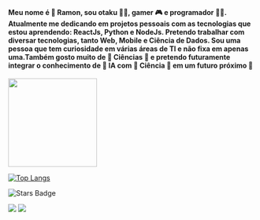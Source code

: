 #### Meu nome é :rocket: Ramon, sou otaku :superhero_man:, gamer :video_game: e programador :man_technologist:. Atualmente me dedicando em projetos pessoais com as tecnologias que estou aprendendo: ReactJs, Python e NodeJs. Pretendo trabalhar com diversar tecnologias, tanto Web, Mobile e Ciência de Dados. Sou uma pessoa que tem curiosidade em várias áreas de TI e não fixa em apenas uma.Também gosto muito de :satellite: Ciências :telescope: e pretendo futuramente integrar o conhecimento de :robot: IA com :dna: Ciência :microscope: em um futuro próximo :rocket:
  
<img height="180em" src="https://github-readme-stats.vercel.app/api?username=ramonpaolo&show_icons=true&hide_border=true&&count_private=true&include_all_commits=true&theme=ligth" />

[![Top Langs](https://github-readme-stats.vercel.app/api/top-langs/?username=ramonpaolo&layout=compact&hide=jupyter%20notebook)](https://github.com/ramonpaolo/github-readme-stats)

<img src="https://img.shields.io/github/stars/ramonpaolo" alt="Stars Badge"/> 

[![](https://img.shields.io/badge/-Linkedin-0073B1?style=flat-square)](http://Linkedin.com/in/ramonpaolomaran) [![](https://img.shields.io/badge/-Email-0073B1?style=flat-square)](mailto:ramonpaolomaran12@gmail.com)

<!--
**ramonpaolo/ramonpaolo** is a ✨ _special_ ✨ repository because its `README.md` (this file) appears on your GitHub profile.
  
Here are some ideas to get you started:

- 🔭 I’m currently working on ...
- 🌱 I’m currently learning ...
- 👯 I’m looking to collaborate on ...
- 🤔 I’m looking for help with ...
- 💬 Ask me about ...
- 📫 How to reach me: ...
- 😄 Pronouns: ...
- ⚡ Fun fact: ...
-->
